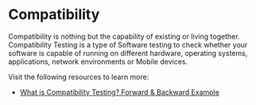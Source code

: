 # Compatibility

Compatibility is nothing but the capability of existing or living together. Compatibility Testing is a type of Software testing to check whether your software is capable of running on different hardware, operating systems, applications, network environments or Mobile devices.

Visit the following resources to learn more:

- [What is Compatibility Testing? Forward & Backward Example](https://www.guru99.com/compatibility-testing.html)